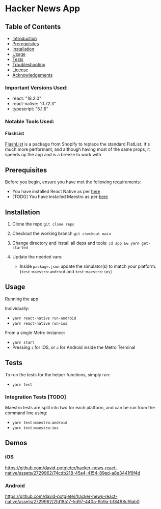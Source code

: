 # Hacker News App

## Table of Contents

- [Introduction](#introduction)
- [Prerequisites](#prerequisites)
- [Installation](#installation)
- [Usage](#usage)
- [Tests](#tests)
- [Troubleshooting](#troubleshooting)
- [License](#license)
- [Acknowledgements](#acknowledgements)

### Important Versions Used:

- react: "18.2.0"
- react-native: "0.72.3"
- typescript: "5.1.6"

### Notable Tools Used:

#### FlashList

[FlashList](https://shopify.github.io/flash-list/) is a package from Shopify to replace the standard FlatList. It's much more performant, and although having most of the same props, it speeds up the app and is a breeze to work with.

## Prerequisites

Before you begin, ensure you have met the following requirements:

- You have installed React Native as per [here](https://reactnative.dev/docs/environment-setup)
- [TODO] You have installed Maestro as per [here](https://maestro.mobile.dev/getting-started/installing-maestro)

## Installation

1. Clone the repo `git clone repo`
2. Checkout the working branch `git checkout main`
3. Change directory and install all deps and tools: `cd app && yarn get-started`
4. Update the needed vars:

   - Inside `package.json` update the simulator(s) to match your platform. (`test:maestro:android` and `test:maestro:ios`)

## Usage

Running the app

Individually:

- `yarn react-native run-android`
- `yarn react-native run-ios`

From a single Metro instance:

- `yarn start`
- Pressing `i` for iOS, or `a` for Android inside the Metro Terminal

## Tests

To run the tests for the helper functions, simply run:

- `yarn test`

### Integration Tests [TODO]

Maestro tests are split into two for each platform, and can be run from the command line using:

- `yarn test:maestro:android`
- `yarn test:maestro:ios`

## Demos

### iOS
https://github.com/david-potgieter/hacker-news-react-native/assets/2729962/74cdb218-45a4-4154-89ed-a8e3441f9f4d

### Android
https://github.com/david-potgieter/hacker-news-react-native/assets/2729962/2fd18a17-5d97-440a-9b9a-bf8498cf6ab0
